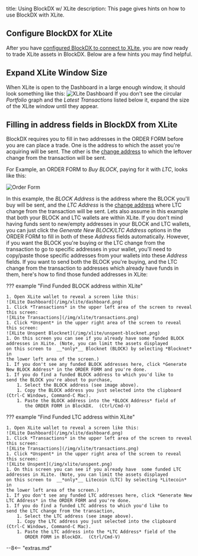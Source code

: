 title: Using BlockDX w/ XLite
description: This page gives hints on how to use BlockDX with XLite.

## Configure BlockDX for XLite
After you have [configured BlockDX to connect to XLite](/blockdx/configuration/), you are now ready to trade XLite assets in BlockDX. Below are a few hints you may find helpful.

## Expand XLite Window Size
When XLite is open to the Dashboard in a large enough window, it should look something
like this:
![XLite Dashboard](/img/xlite/dashboard.png)
If you don't see the circular *Portfolio* graph and the *Latest
Transactions* listed below it, expand the size of the XLite window
until they appear.
## Filling in address fields in BlockDX from XLite

BlockDX requires you to fill in two addresses in the ORDER FORM before
you are can place a trade. One is the address to which the
asset you're acquiring will be sent. The other is the
[change address](/resources/glossary/#change-address) to which the
leftover change from the transaction will be sent.

For Example, an ORDER FORM to *Buy BLOCK*, paying for it with *LTC*, looks like this:

![Order Form](/img/blockdx/make-order.png)

In this example, the *BLOCK Address* is the address where the BLOCK
       you'll buy will be sent, and the *LTC Address* is the
       [change address](/resources/glossary/#change-address) where LTC
       change from the transaction will be sent. Lets also assume in
       this example that both your BLOCK and LTC wallets are
       within XLite. If you don't mind having funds sent to new/empty addresses in your
       BLOCK and LTC wallets, you can just click the *Generate New BLOCK/LTC
       Address* options in the ORDER FORM to fill in both of these *Address* fields
       automatically. However, if you
       want the BLOCK you're buying or the LTC change from the transaction to go
       to specific addresses in your wallet, you'll
       need to copy/paste those specific addresses from your wallets into
       these *Address* fields. If you want to send both the BLOCK you're buying,
       and the LTC change from the transaction to addresses which
       already have funds in them, here's how to find those funded
       addresses in XLite:

??? example "Find Funded BLOCK address within XLite"

	1. Open XLite wallet to reveal a screen like this:
	![XLite Dashboard](/img/xlite/dashboard.png)
	1. Click *Transactions* in the upper left area of the screen to reveal this screen:
	![XLite Transactions](/img/xlite/transactions.png)
	1. Click *Unspent* in the upper right area of the screen to reveal this screen:
	![XLite Unspent Blocknet](/img/xlite/unspent-blocknet.png)
	1. On this screen you can see if you already have some funded BLOCK addresses in XLite. (Note, you can limit the assets displayed
	on this screen to  __*only*__ Blocknet (BLOCK) by selecting *Blocknet* in
	the lower left area of the screen.)
	1. If you don't see any funded BLOCK addresses here, click *Generate New BLOCK Address* in the ORDER FORM and you're done.
	1. If you do find a funded BLOCK address to which you'd like to
    send the BLOCK you're about to purchase,
		1. Select the BLOCK address (see image above).
		1. Copy the BLOCK address you just selected into the clipboard (Ctrl-C Windows, Command-C Mac).
		1. Paste the BLOCK address into the *BLOCK Address* field of
           the ORDER FORM in BlockDX.  (Ctrl/Cmd-V)

??? example "Find Funded LTC address within XLite"

	1. Open XLite wallet to reveal a screen like this:
	![XLite Dashboard](/img/xlite/dashboard.png)
	1. Click *Transactions* in the upper left area of the screen to reveal this screen:
	![XLite Transactions](/img/xlite/transactions.png)
	1. Click *Unspent* in the upper right area of the screen to reveal this screen:
	![XLite Unspent](/img/xlite/unspent.png)
	1. On this screen you can see if you already have  some funded LTC
	addresses in XLite. (Note, you can limit the assets displayed
	on this screen to  __*only*__ Litecoin (LTC) by selecting *Litecoin* in
	the lower left area of the screen.)
	1. If you don't see any funded LTC addresses here, click *Generate New LTC Address* in the ORDER FORM and you're done.
	1. If you do find a funded LTC address to which you'd like to
    send the LTC change from the transaction,
		1. Select the LTC address (see image above).
		1. Copy the LTC address you just selected into the clipboard (Ctrl-C Windows, Command-C Mac).
		1. Paste the LTC address into the *LTC Address* field of the
           ORDER FORM in BlockDX.  (Ctrl/Cmd-V)






<script type="text/javascript">
// read instructions for related links in ../snippets/extras.md
var relatedLinks = [];
</script>

--8<-- "extras.md"





